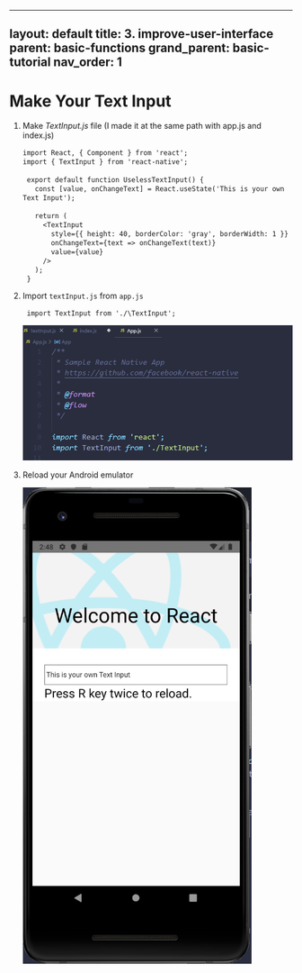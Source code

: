
---
layout: default
title: 3. improve-user-interface
parent: basic-functions
grand_parent: basic-tutorial
nav_order: 1
---


# Make Your Text Input 

  1. Make *TextInput.js* file (I made it at the same path with app.js and index.js)

     
         import React, { Component } from 'react';
         import { TextInput } from 'react-native';

          export default function UselessTextInput() {
            const [value, onChangeText] = React.useState('This is your own Text Input');

            return (
              <TextInput
                style={{ height: 40, borderColor: 'gray', borderWidth: 1 }}
                onChangeText={text => onChangeText(text)}
                value={value}
              />
            );
          }


  2. Import `textInput.js` from `app.js`

          import TextInput from './\TextInput';

      ![importInputText](../images/importTextInput.png)

  3. Reload your Android emulator 

      ![reloadTextInput](../images/reloadTextInput.png)

  






    